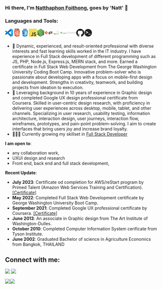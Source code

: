 ### Hi there, I'm [Natthaphon Foithong](https://github.com/NFoithong), goes by 'Natt' 👋

### Languages and Tools:

<img align="left" alt="Visual Studio Code" width="26px" src="https://raw.githubusercontent.com/github/explore/80688e429a7d4ef2fca1e82350fe8e3517d3494d/topics/visual-studio-code/visual-studio-code.png" />
<img align="left" alt="HTML5" width="26px" src="https://raw.githubusercontent.com/github/explore/80688e429a7d4ef2fca1e82350fe8e3517d3494d/topics/html/html.png" />
<img align="left" alt="CSS3" width="26px" src="https://raw.githubusercontent.com/github/explore/80688e429a7d4ef2fca1e82350fe8e3517d3494d/topics/css/css.png" />
<img align="left" alt="JavaScript" width="26px" src="https://raw.githubusercontent.com/github/explore/80688e429a7d4ef2fca1e82350fe8e3517d3494d/topics/javascript/javascript.png" />
<!-- <img align="left" alt="React" width="26px" src="https://raw.githubusercontent.com/github/explore/80688e429a7d4ef2fca1e82350fe8e3517d3494d/topics/react/react.png" /> -->
<img align="left" alt="Node.js" width="26px" src="https://raw.githubusercontent.com/github/explore/80688e429a7d4ef2fca1e82350fe8e3517d3494d/topics/nodejs/nodejs.png" />
<img align="left" alt="Git" width="26px" src="https://raw.githubusercontent.com/github/explore/80688e429a7d4ef2fca1e82350fe8e3517d3494d/topics/git/git.png" />
<img align="left" alt="MySQL" width="26px" src="https://raw.githubusercontent.com/github/explore/80688e429a7d4ef2fca1e82350fe8e3517d3494d/topics/mysql/mysql.png" />
<img align="left" alt="MongoDB" width="26px" src="https://raw.githubusercontent.com/github/explore/80688e429a7d4ef2fca1e82350fe8e3517d3494d/topics/mongodb/mongodb.png" /> 
<img align="left" alt="Express" width="26px" src="https://raw.githubusercontent.com/github/explore/80688e429a7d4ef2fca1e82350fe8e3517d3494d/topics/express/express.png" />  
<img align="left" alt="GitHub" width="26px" src="https://raw.githubusercontent.com/github/explore/78df643247d429f6cc873026c0622819ad797942/topics/github/github.png" />
<img align="left" alt="Terminal" width="26px" src="https://raw.githubusercontent.com/github/explore/80688e429a7d4ef2fca1e82350fe8e3517d3494d/topics/terminal/terminal.png" /> 
<!-- <img align="left" alt="AWS" width="26px" src="https://raw.githubusercontent.com/github/explore/80688e429a7d4ef2fca1e82350fe8e3517d3494d/topics/aws/aws.png" /> -->
<!-- <img align="left" alt="AWS" width="26px" src="https://raw.githubusercontent.com/github/explore/80688e429a7d4ef2fca1e82350fe8e3517d3494d/topics/terraform/terraform.png" /> -->
<!-- <img align="left" alt="AWS" width="26px" src="https://raw.githubusercontent.com/github/explore/80688e429a7d4ef2fca1e82350fe8e3517d3494d/topics/docker/docker.png" /> -->

<br>
<br>

- 🔭 Dynamic, experienced, and result-oriented professional with diverse interests and fast learning skills worked in the IT industry. I have experience in Full Stack development of different programming such as JS, PHP, Node.js, Express.js, MERN stack, and more. Earned a certificate in Full Stack Web Development from The George Washington University Coding Boot Camp. Innovative problem-solver who is passionate about developing apps with a focus on mobile-first design and development. Strengths in creativity, teamwork, and building projects from ideation to execution.
- 🔭 Leveraging background in 10 years of experience in Graphic design and completed Google UX design professional certificate from Coursera. Skilled in user-centric design research, with proficiency in delivering user experiences across desktop, mobile, tablet, and other channels. Specializing in user research, usability testing, information architecture, interaction design, user journeys, interaction flow, wireframes, prototypes, and pain-point problem-solving. I aim to create interfaces that bring users joy and increase brand loyalty.
- 👨🏽‍💻 Currently growing my skillset in [Full Stack Developer](https://github.com/NFoithong)

 **I am open to**:
- any collaboration work,
- UXUI design and research
- Front end, back end and full stack development,

**Recent Update**:
- **July 2023**: Certificate od completion for AWS/reStart program by Primed Talent (Amazon Web Services Training and Certification). [[Certificate]](https://www.credly.com/badges/e68b0123-2455-43ec-a2f2-2e955d6cf298/public_url)
- **May 2022**: Completed Full Stack Web Development certificate by George Washington University Boot Camp.
- **September 2021**: Completed Google UX professional certificate by Coursera. [[Certificate]](https://coursera.org/share/13834e0c8ad3ecb99694418d0a844f5b)
- **June 2013**: An associate in Graphic design from The Art Institute of Washington-Dulles.
- **October 2010**: Completed Computer Information System cerificate from Tyson Institute.
- **June 2002**: Graduated Bachelor of science in Agriculture Economics from Bangkok, THAILAND

## Connect with me:

<p align = "center">

[<img src ="https://img.shields.io/badge/website-%23.svg?&style=for-the-badge&logo=www&logoColor=white%22&color=black">](https://nfoithong.github.io/Natthaphon-portfolio/)
[<img src="https://img.shields.io/badge/linkedin-%2312100E.svg?&style=for-the-badge&logo=linkedin&logoColor=white&color=black" />](https://www.linkedin.com/in/natthaphon-foithong-a5a70562/)

</p>
  

<div>
<img align="left" height="165px" src="https://github-readme-stats.vercel.app/api?username=nfoithong&show_icons=true&theme=tokyonight" />
<img align="left" src="https://github-readme-stats.vercel.app/api/top-langs/?username=nfoithong&layout=compact&theme=tokyonight" />
</div>
